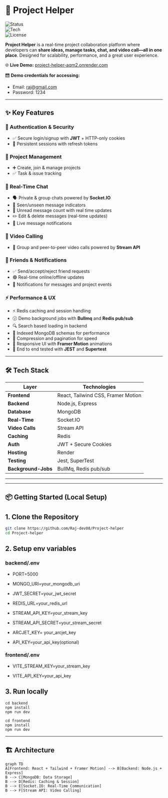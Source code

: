 # 🚀 Project Helper  

![Status](https://img.shields.io/badge/Status-Live-brightgreen)  
![Tech](https://img.shields.io/badge/Tech-React%20%7C%20Node.js%20%7C%20MongoDB%20%7C%20Socket.IO-blue)  
![License](https://img.shields.io/badge/License-MIT-yellow)  

**Project Helper** is a real-time project collaboration platform where developers can **share ideas, manage tasks, chat, and video call—all in one place**. Designed for scalability, performance, and a great user experience.  

🌐 **Live Demo:** [project-helper-aqm2.onrender.com](https://project-helper-aqm2.onrender.com)  

🛗 **Demo credentials for accessing:**
- Email: raj@gmail.com
- Password: 1234

---

## ✨ Key Features  

### 🔐 Authentication & Security  
- ✅ Secure login/signup with **JWT** + HTTP-only cookies  
- 🔄 Persistent sessions with refresh tokens  

### 📁 Project Management  
- ➕ Create, join & manage projects  
- ✅ Task & issue tracking  

### 💬 Real-Time Chat  
- 🗣️ Private & group chats powered by **Socket.IO**  
- 👀 Seen/unseen message indicators
- 📍 Unread message count with real time updates 
- ✏️ Edit & delete messages (real-time updates)  
- 🔔 Live message notifications  

### 🎥 Video Calling  
- 👥 Group and peer-to-peer video calls powered by **Stream API**  

### 👥 Friends & Notifications  
- ✅ Send/accept/reject friend requests  
- 🟢 Real-time online/offline updates  
- 🔔 Notifications for messages and project events  

### ⚡ Performance & UX  
- ⚡ Redis caching and session handling
- 🕜 Demo background jobs with **Bullmq** and **Redis pub/sub**
- 🔍 Search based loading in backend 
- 📇 Indexed MongoDB schemas for performance  
- 🔄 Compression and pagination for speed  
- 🎨 Responsive UI with **Framer Motion** animations  
- 🧪 End to end tested with **JEST** and **Supertest** 

---

## 🛠 Tech Stack  

| Layer           | Technologies                                      |
| --------------- | ------------------------------------------------- |
| **Frontend**    | React, Tailwind CSS, Framer Motion               |
| **Backend**     | Node.js, Express                                 |
| **Database**    | MongoDB                                          |
| **Real-Time**   | Socket.IO                                        |
| **Video Calls** | Stream API                                       |
| **Caching**     | Redis                                            |
| **Auth**        | JWT + Secure Cookies                             |
| **Hosting**     | Render                                           |
| **Testing**     | Jest, SuperTest                                  |
| **Background-Jobs**   | BullMq, Redis pub/sub                       |
---

---
## 📦 Getting Started (Local Setup)

## 1. Clone the Repository

```bash
git clone https://github.com/Raj-dev08/Project-helper
cd Project-helper
```

## 2. Setup env variables 

### backend/.env
- PORT=5000
- MONGO_URI=your_mongodb_uri
- JWT_SECRET=your_jwt_secret
- REDIS_URL=your_redis_url
- STREAM_API_KEY=your_stream_key
- STREAM_API_SECRET=your_stream_secret

- ARCJET_KEY= your_arcjet_key

- API_KEY=your_api_key(optional)


### frontend/.env
- VITE_STREAM_KEY=your_stream_key

- VITE_API_KEY=your_api_key
  
## 3. Run locally 

```
cd backend
npm install
npm run dev
```

```
cd frontend
npm install
npm run dev
```

---

## 🏗 Architecture  
```mermaid
graph TD
A[Frontend: React + Tailwind + Framer Motion] --> B[Backend: Node.js + Express]
B --> C[MongoDB: Data Storage]
B --> D[Redis: Caching & Session]
B --> E[Socket.IO: Real-Time Communication]
B --> F[Stream API: Video Calling]

